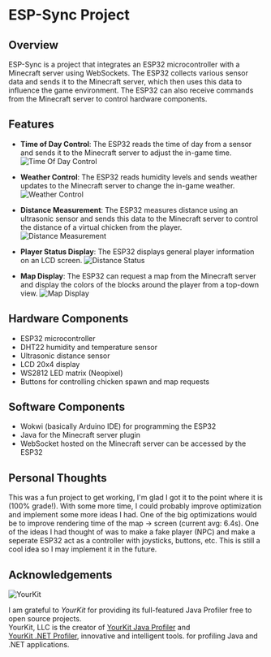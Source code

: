 # ESP-Sync Project

## Overview

ESP-Sync is a project that integrates an ESP32 microcontroller with a Minecraft server using WebSockets. The ESP32 collects various sensor data and sends it to the Minecraft server, which then uses this data to influence the game environment. The ESP32 can also receive commands from the Minecraft server to control hardware components.

## Features

- **Time of Day Control**: The ESP32 reads the time of day from a sensor and sends it to the Minecraft server to adjust the in-game time.
![Time Of Day Control](images/Time.gif)

- **Weather Control**: The ESP32 reads humidity levels and sends weather updates to the Minecraft server to change the in-game weather.
![Weather Control](images/Humiditiy.gif)

- **Distance Measurement**: The ESP32 measures distance using an ultrasonic sensor and sends this data to the Minecraft server to control the distance of a virtual chicken from the player.
![Distance Measurement](images/DistanceSensor.gif)

- **Player Status Display**: The ESP32 displays general player information on an LCD screen.
![Distance Status](images/Status.gif)

- **Map Display**: The ESP32 can request a map from the Minecraft server and display the colors of the blocks around the player from a top-down view.
![Map Display](images/Screen.gif)

## Hardware Components

- ESP32 microcontroller
- DHT22 humidity and temperature sensor
- Ultrasonic distance sensor
- LCD 20x4 display
- WS2812 LED matrix (Neopixel)
- Buttons for controlling chicken spawn and map requests

## Software Components

- Wokwi (basically Arduino IDE) for programming the ESP32
- Java for the Minecraft server plugin
- WebSocket hosted on the Minecraft server can be accessed by the ESP32

## Personal Thoughts
This was a fun project to get working, I'm glad I got it to the point where it is (100% grade!). With some more time, I could probably improve optimization and implement some more ideas I had. One of the big optimizations would be to improve rendering time of the map -> screen (current avg: 6.4s). One of the ideas I had thought of was to make a fake player (NPC) and make a seperate ESP32 act as a controller with joysticks, buttons, etc. This is still a cool idea so I may implement it in the future.

## Acknowledgements
![YourKit](https://www.yourkit.com/images/yk_logo.svg)

I am grateful to *YourKit* for providing its full-featured Java Profiler free to open source projects.  
YourKit, LLC is the creator of [YourKit Java Profiler](https://www.yourkit.com/java/profiler/index.jsp) and  
[YourKit .NET Profiler](https://www.yourkit.com/.net/profiler/index.jsp), innovative and intelligent tools.
for profiling Java and .NET applications.
